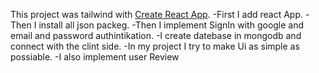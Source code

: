This project was tailwind with [Create React App](https://aircool-d3a27.web.app/).
-First I add react App.
-Then I install all json packeg.
-Then I implement SignIn with google and email and password authintikation.
-I create datebase in mongodb and connect with the clint side.
-In my project I try to make Ui as simple as possiable.
-I also implement user Review
